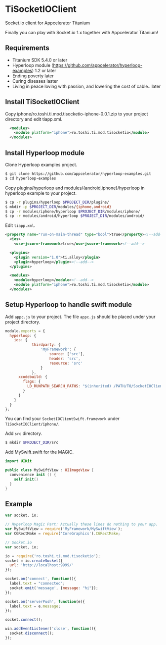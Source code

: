 # TiSocketIOClient
Socket.io client for Appcelerator Titanium

Finally you can play with Socket.io 1.x together with Appcelerator Titanium!

## Requirements

- Titanium SDK 5.4.0 or later
- Hyperloop module (https://github.com/appcelerator/hyperloop-examples) 1.2 or later
- Ending poverty later
- Curing diseases laster
- Living in peace loving with passion, and lowering the cost of cable.. later

## Install TiSocketIOClient

Copy iphone/ro.toshi.ti.mod.tisocketio-iphone-0.0.1.zip to your project directory and edit tiapp.xml.

```xml
  <modules>
    <module platform="iphone">ro.toshi.ti.mod.tisocketio</module>
  </modules>
```
## Install Hyperloop module

Clone Hyperloop examples project.

```bash
$ git clone https://github.com/appcelerator/hyperloop-examples.git
$ cd hyperloop-examples
```

Copy plugins/hyperloop and modules/{android,iphone}/hyperloop in hyperloop example to your project.

```bash
$ cp -r plugins/hyperloop $PROJECT_DIR/plugins/
$ mkdir -p $PROJECT_DIR/modules/{iphone,android}
$ cp -r modules/iphone/hyperloop $PROJECT_DIR/modules/iphone/
$ cp -r modules/android/hyperloop $PROJECT_DIR/modules/android/
```

Edit `tiapp.xml`.
```xml
<property name="run-on-main-thread" type="bool">true</property><!--add-->
  <ios>
    <use-jscore-framework>true</use-jscore-framework><!--add-->
```

```xml
  <plugins>
    <plugin version="1.0">ti.alloy</plugin>
    <plugin>hyperloop</plugin><!--add-->
  </plugins>
```

```xml
  <modules>
    <module>hyperloop</module><!--add-->
    <module platform="iphone">ro.toshi.ti.mod.tisocketio</module>
  </modules>
```

## Setup Hyperloop to handle swift module

Add `appc.js` to your project. The file `appc.js` should be placed under your project directory.

```javascript
module.exports = {
  hyperloop: {
    ios: {
			thirdparty: {
				'MyFramework': {
					source: ['src'],
					header: 'src',
					resource: 'src'
				}
			},
      xcodebuild: {
        flags: {
          LD_RUNPATH_SEARCH_PATHS: "$(inherited) /PATH/TO/SocketIOClientSwift.framework/DIR"
        }
      }
    }           
  }
};
```

You can find your `SocketIOClientSwift.framework` under `TiSocketIOClient/iphone/`.

Add `src` directory.

```bash
$ mkdir $PROJECT_DIR/src
```

Add MySwift.swift for the MAGIC.

```swift
import UIKit

public class MySwiftView : UIImageView {
  convenience init () {
    self.init()
  }
}
```

## Example

```javascript
var socket, io;

// Hyperloop Magic Part: Actually these lines do nothing to your app.
var MySwiftView = require('MyFramework/MySwiftView');
var CGRectMake = require('CoreGraphics').CGRectMake;

// Socket.io
var socket, io;

io = require('ro.toshi.ti.mod.tisocketio');
socket = io.createSocket({
  url: 'http://localhost:9999/'
});

socket.on('connect', function(){
  label.text = "connected";
  socket.emit('message', {message: "hi"});
});

socket.on('serverPush', function(e){
  label.text = e.message;
});

socket.connect();

win.addEventListener('close', function(){
  socket.disconnect();
});
```
